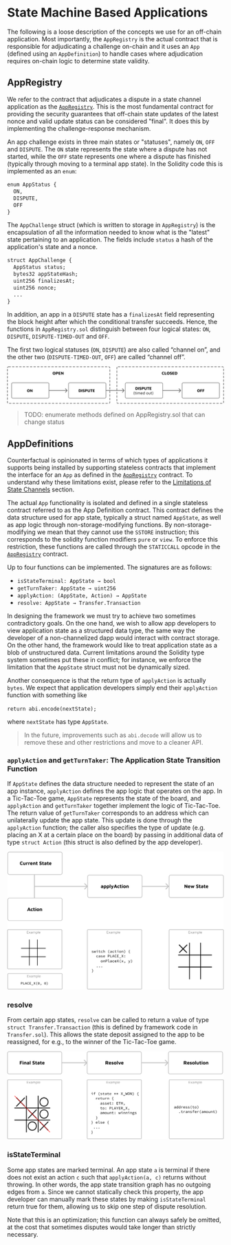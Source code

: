 # State Machine Based Applications

The following is a loose description of the concepts we use for an off-chain application. Most importantly, the `AppRegistry` is the actual contract that is responsible for adjudicating a challenge on-chain and it uses an `App` (defined using an `AppDefinition`) to handle cases where adjudication requires on-chain logic to determine state validity.

## AppRegistry

We refer to the contract that adjudicates a dispute in a state channel application as the [`AppRegistry`](#appregistry). This is the most fundamental contract for providing the security guarantees that off-chain state updates of the latest nonce and valid update status can be considered "final". It does this by implementing the challenge-response mechanism.

An app challenge exists in three main states or "statuses", namely `ON`, `OFF` and `DISPUTE`. The `ON` state represents the state where a dispute has not started, while the `OFF` state represents one where a dispute has finished (typically through moving to a terminal app state). In the Solidity code this is implemented as an `enum`:

```solidity
enum AppStatus {
  ON,
  DISPUTE,
  OFF
}
```

The `AppChallenge` struct (which is written to storage in `AppRegistry`) is the encapsulation of all the information needed to know what is the "latest" state pertaining to an application. The fields include `status` a hash of the application's state and a nonce.

```solidity
struct AppChallenge {
  AppStatus status;
  bytes32 appStateHash;
  uint256 finalizesAt;
  uint256 nonce;
  ...
}
```

In addition, an app in a `DISPUTE` state has a `finalizesAt` field representing the block height after which the conditional transfer succeeds. Hence, the functions in `AppRegistry.sol` distinguish between four logical states: `ON`, `DISPUTE`, `DISPUTE-TIMED-OUT` and `OFF`.

The first two logical statuses (`ON`, `DISPUTE`) are also called “channel on”, and the other two (`DISPUTE-TIMED-OUT`, `OFF`) are called “channel off”.

![statechannel statuses](img/statechannel-statuses.svg)

> TODO: enumerate methods defined on AppRegistry.sol that can change status

## AppDefinitions

Counterfactual is opinionated in terms of which types of applications it supports being installed by supporting stateless contracts that implement the interface for an `App` as defined in the [`AppRegistry`](#appregistry) contract. To understand why these limitations exist, please refer to the [Limitations of State Channels](#limitations) section.

The actual `App` functionality is isolated and defined in a single stateless contract referred to as the App Definition contract. This contract defines the data structure used for app state, typically a struct named `AppState`, as well as app logic through non-storage-modifying functions. By non-storage-modifying we mean that they cannot use the `SSTORE` instruction; this corresponds to the solidity function modifiers `pure` or `view`. To enforce this restriction, these functions are called through the `STATICCALL` opcode in the [`AppRegistry`](#appregistry) contract.

Up to four functions can be implemented. The signatures are as follows:

- `isStateTerminal: AppState → bool`
- `getTurnTaker: AppState → uint256`
- `applyAction: (AppState, Action) → AppState`
- `resolve: AppState → Transfer.Transaction`

In designing the framework we must try to achieve two sometimes contradictory goals. On the one hand, we wish to allow app developers to view application state as a structured data type, the same way the developer of a non-channelized dapp would interact with contract storage. On the other hand, the framework would like to treat application state as a blob of unstructured data. Current limitations around the Solidity type system sometimes put these in conflict; for instance, we enforce the limitation that the `AppState` struct must not be dynamically sized.

Another consequence is that the return type of `applyAction` is actually `bytes`. We expect that application developers simply end their `applyAction` function with something like

`return abi.encode(nextState);`

where `nextState` has type `AppState`.

> In the future, improvements such as `abi.decode` will allow us to remove these and other restrictions and move to a cleaner API.

### `applyAction` and `getTurnTaker`: The Application State Transition Function

If `AppState` defines the data structure needed to represent the state of an app instance, `applyAction` defines the app logic that operates on the app. In a Tic-Tac-Toe game, `AppState` represents the state of the board, and `applyAction` and `getTurnTaker` together implement the logic of Tic-Tac-Toe. The return value of `getTurnTaker` corresponds to an address which can unilaterally update the app state. This update is done through the `applyAction` function; the caller also specifies the type of update (e.g. placing an X at a certain place on the board) by passing in additional data of type `struct Action` (this struct is also defined by the app developer).

![](img/applyAction.svg)

### resolve

From certain app states, `resolve` can be called to return a value of type `struct Transfer.Transaction` (this is defined by framework code in `Transfer.sol`). This allows the state deposit assigned to the app to be reassigned, for e.g., to the winner of the Tic-Tac-Toe game.

![](img/resolve.svg)

### isStateTerminal

Some app states are marked terminal. An app state `a` is terminal if there does not exist an action `c` such that `applyAction(a, c)` returns without throwing. In other words, the app state transition graph has no outgoing edges from `a`. Since we cannot statically check this property, the app developer can manually mark these states by making `isStateTerminal` return true for them, allowing us to skip one step of dispute resolution.

Note that this is an optimization; this function can always safely be omitted, at the cost that sometimes disputes would take longer than strictly necessary.
